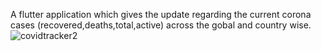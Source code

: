 A flutter application which gives the update regarding the current corona cases (recovered,deaths,total,active) across the gobal and country wise.
![covidtracker2](https://user-images.githubusercontent.com/43954262/81168373-82d36a00-8fb4-11ea-8fc3-c23444ed4b61.jpeg)
